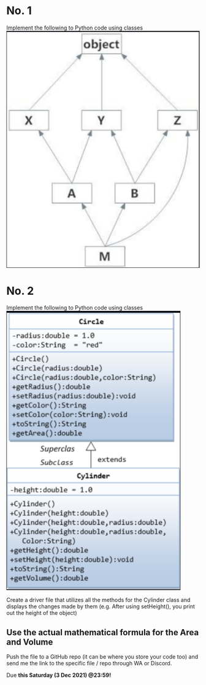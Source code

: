 # No. 1
Implement the following to Python code using classes <br>
![No. 1](No1.png)

# No. 2
Implement the following to Python code using classes <br>
![No. 2](No2.png)

Create a driver file that utilizes all the methods for the Cylinder class and displays the changes made by them (e.g. After using setHeight(), you print out the height of the object)

Use the actual mathematical formula for the Area and Volume
---

Push the file to a GitHub repo (it can be where you store your code too) and send me the link to the specific file / repo through WA or Discord.

Due **this Saturday (3 Dec 2021) @23:59!**
